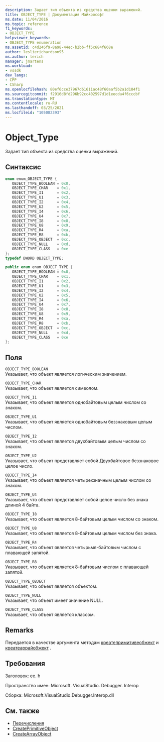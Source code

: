 ```yaml
---
description: Задает тип объекта из средства оценки выражений.
title: OBJECT_TYPE | Документация Майкрософт
ms.date: 11/04/2016
ms.topic: reference
f1_keywords:
- OBJECT_TYPE
helpviewer_keywords:
- OBJECT_TYPE enumeration
ms.assetid: c4d246f9-8a98-44ec-b2bb-ff5c684f668e
author: leslierichardson95
ms.author: lerich
manager: jmartens
ms.workload:
- vssdk
dev_langs:
- CPP
- CSharp
ms.openlocfilehash: 80ef6cce37967d61611ac48f60aaf5b2a1d184f1
ms.sourcegitcommit: f2916d8fd296b92cc402597d1d1eecda4f6cccbf
ms.translationtype: MT
ms.contentlocale: ru-RU
ms.lasthandoff: 03/25/2021
ms.locfileid: "105082393"
---
```

# <a name="object_type"></a>Object_Type
Задает тип объекта из средства оценки выражений.

## <a name="syntax"></a>Синтаксис

```cpp
enum enum_OBJECT_TYPE { 
   OBJECT_TYPE_BOOLEAN = 0x0,
   OBJECT_TYPE_CHAR    = 0x1,
   OBJECT_TYPE_I1      = 0x2,
   OBJECT_TYPE_U1      = 0x3,
   OBJECT_TYPE_I2      = 0x4,
   OBJECT_TYPE_U2      = 0x5,
   OBJECT_TYPE_I4      = 0x6,
   OBJECT_TYPE_U4      = 0x7,
   OBJECT_TYPE_I8      = 0x8,
   OBJECT_TYPE_U8      = 0x9,
   OBJECT_TYPE_R4      = 0xa,
   OBJECT_TYPE_R8      = 0xb,
   OBJECT_TYPE_OBJECT  = 0xc,
   OBJECT_TYPE_NULL    = 0xd,
   OBJECT_TYPE_CLASS   = 0xe
};
typedef DWORD OBJECT_TYPE;
```

```csharp
public enum enum_OBJECT_TYPE { 
   OBJECT_TYPE_BOOLEAN = 0x0,
   OBJECT_TYPE_CHAR    = 0x1,
   OBJECT_TYPE_I1      = 0x2,
   OBJECT_TYPE_U1      = 0x3,
   OBJECT_TYPE_I2      = 0x4,
   OBJECT_TYPE_U2      = 0x5,
   OBJECT_TYPE_I4      = 0x6,
   OBJECT_TYPE_U4      = 0x7,
   OBJECT_TYPE_I8      = 0x8,
   OBJECT_TYPE_U8      = 0x9,
   OBJECT_TYPE_R4      = 0xa,
   OBJECT_TYPE_R8      = 0xb,
   OBJECT_TYPE_OBJECT  = 0xc,
   OBJECT_TYPE_NULL    = 0xd,
   OBJECT_TYPE_CLASS   = 0xe
};
```

## <a name="fields"></a>Поля
 `OBJECT_TYPE_BOOLEAN`\
 Указывает, что объект является логическим значением.

 `OBJECT_TYPE_CHAR`\
 Указывает, что объект является символом.

 `OBJECT_TYPE_I1`\
 Указывает, что объект является однобайтовым целым числом со знаком.

 `OBJECT_TYPE_U1`\
 Указывает, что объект является однобайтовым беззнаковым целым числом.

 `OBJECT_TYPE_I2`\
 Указывает, что объект является двухбайтовым целым числом со знаком.

 `OBJECT_TYPE_U2`\
 Указывает, что объект представляет собой Двухбайтовое беззнаковое целое число.

 `OBJECT_TYPE_I4`\
 Указывает, что объект является четырехзначным целым числом со знаком.

 `OBJECT_TYPE_U4`\
 Указывает, что объект представляет собой целое число без знака длиной 4 байта.

 `OBJECT_TYPE_I8`\
 Указывает, что объект является 8-байтовым целым числом со знаком.

 `OBJECT_TYPE_U8`\
 Указывает, что объект является 8-байтовым целым числом без знака.

 `OBJECT_TYPE_R4`\
 Указывает, что объект является четырьмя-байтовым числом с плавающей запятой.

 `OBJECT_TYPE_R8`\
 Указывает, что объект является 8-байтовым числом с плавающей запятой.

 `OBJECT_TYPE_OBJECT`\
 Указывает, что объект является объектом.

 `OBJECT_TYPE_NULL`\
 Указывает, что объект имеет значение NULL.

 `OBJECT_TYPE_CLASS`\
 Указывает, что объект является классом.

## <a name="remarks"></a>Remarks
 Передается в качестве аргумента методам [креатепримитивеобжект](../../../extensibility/debugger/reference/idebugfunctionobject-createprimitiveobject.md) и [креатеаррайобжект](../../../extensibility/debugger/reference/idebugfunctionobject-createarrayobject.md) .

## <a name="requirements"></a>Требования
 Заголовок: ee. h

 Пространство имен: Microsoft. VisualStudio. Debugger. Interop

 Сборка: Microsoft.VisualStudio.Debugger.Interop.dll

## <a name="see-also"></a>См. также
- [Перечисления](../../../extensibility/debugger/reference/enumerations-visual-studio-debugging.md)
- [CreatePrimitiveObject](../../../extensibility/debugger/reference/idebugfunctionobject-createprimitiveobject.md)
- [CreateArrayObject](../../../extensibility/debugger/reference/idebugfunctionobject-createarrayobject.md)
